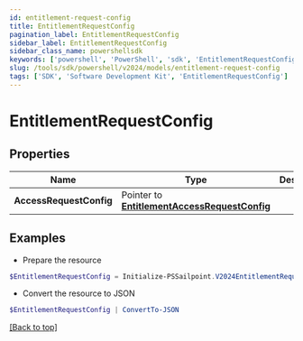```yaml
---
id: entitlement-request-config
title: EntitlementRequestConfig
pagination_label: EntitlementRequestConfig
sidebar_label: EntitlementRequestConfig
sidebar_class_name: powershellsdk
keywords: ['powershell', 'PowerShell', 'sdk', 'EntitlementRequestConfig'] 
slug: /tools/sdk/powershell/v2024/models/entitlement-request-config
tags: ['SDK', 'Software Development Kit', 'EntitlementRequestConfig']
---
```



# EntitlementRequestConfig

## Properties

Name | Type | Description | Notes
------------ | ------------- | ------------- | -------------
**AccessRequestConfig** |  Pointer to [**EntitlementAccessRequestConfig**](entitlement-access-request-config) |  | [optional] 

## Examples

- Prepare the resource
```powershell
$EntitlementRequestConfig = Initialize-PSSailpoint.V2024EntitlementRequestConfig  -AccessRequestConfig null
```

- Convert the resource to JSON
```powershell
$EntitlementRequestConfig | ConvertTo-JSON
```


[[Back to top]](#) 

